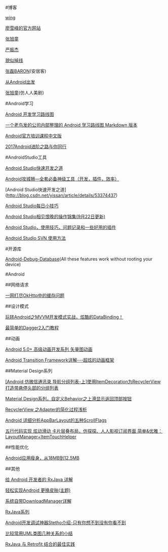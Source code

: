 #博客

[wing](http://androidwing.net/)

[廖雪峰的官方网站](http://www.liaoxuefeng.com/)

[张旭童](http://my.csdn.net/zxt0601)

[严振杰](http://my.csdn.net/yanzhenjie1003)

[貌似掉线](http://my.csdn.net/maosidiaoxian)

[张磊BARON](http://my.csdn.net/baron_leizhang)(安居客)

[从Android出发](http://www.cnblogs.com/woaixingxing/)

[张旭童](http://my.csdn.net/zxt0601)(仿人人美剧)

#Android学习

[Android 开发学习路线图](https://www.diycode.cc/topics/117)

[一个老鸟发的公司内部整理的 Android 学习路线图 Markdown 版本](https://www.diycode.cc/topics/122)

[Android官方培训课程中文版](http://hukai.me/android-training-course-in-chinese/index.html)

[2017Android进阶之路与你同行](http://www.jianshu.com/p/c0ec2a7fc26a)

#AndroidStudio工具

[Android Studio快速开发之道](http://blog.csdn.net/yissan/article/details/53374437)

[Android攻城狮—全套必备神级工具（开发，插件，效率）](http://www.jianshu.com/p/0911efbf8009)

[Android Studio快速开发之道]
(http://blog.csdn.net/yissan/article/details/53374437)

[Android Studio每日小技巧](http://www.jianshu.com/p/a40fc225c337?utm_campaign=hugo&utm_medium=reader_share&utm_content=note&utm_source=qq)

[Android Studio相见恨晚的操作锦集(9月22日更新)](http://www.jianshu.com/p/bc8f6bfe12c6)

[Android Studio，使用技巧，问题记录和一些好用的插件](http://www.jianshu.com/p/e8d92dc3d806)

[Android Studio SVN 使用方法](http://blog.csdn.net/android_study_ok/article/details/51387677)

#开源库

[Android-Debug-Database](https://github.com/amitshekhariitbhu/Android-Debug-Database)(All these features work without rooting your device)

#Android

##网络请求

[一网打尽OkHttp中的缓存问题](http://blog.csdn.net/u012702547/article/details/53143322)

##设计模式

[玩转Android之MVVM开发模式实战，炫酷的DataBinding！](http://blog.csdn.net/u012702547/article/details/52077515)

[最简单的Dagger2入门教程](http://blog.csdn.net/lisdye2/article/details/51942511)

##动画 

[Android 5.0+ 高级动画开发系列 矢量图动画](http://blog.csdn.net/smartbetter/article/details/54708200)

[Android Transition Framework详解---超炫的动画框架](http://www.jianshu.com/p/e497123652b5#)

##Material Design系列

[[Android 仿微信通讯录 导航分组列表-上]使用ItemDecoration为RecyclerView打造带悬停头部的分组列表](http://blog.csdn.net/zxt0601/article/details/52355199)

[Material Design系列，自定义Behavior之上滑显示返回顶部按钮](http://blog.csdn.net/yanzhenjie1003/article/details/51941288)

[RecyclerView 之Adapter的简化过程浅析](http://www.jianshu.com/p/3e60147523e1)

[Android 详细分析AppBarLayout的五种ScrollFlags](http://www.jianshu.com/p/7caa5f4f49bd)

[五行代码实现 炫动滑动 卡片层叠布局，仿探探、人人影视订阅界面 简单&优雅：LayoutManager+ItemTouchHelper](http://www.jianshu.com/p/9ccbee36aa71)

##性能优化

[Android应用瘦身，从18MB到12.5MB](http://blog.coderclock.com/2017/01/24/android/Android%E5%BA%94%E7%94%A8%E7%98%A6%E8%BA%AB%EF%BC%8C%E4%BB%8E18MB%E5%88%B012.5MB/)

##其他

[给 Android 开发者的 RxJava 详解](http://gank.io/post/560e15be2dca930e00da1083)

[轻松实现Android 更换皮肤(主题)](http://blog.csdn.net/yuanzeyao/article/details/42390431)

[系统自带DownloadManager详解](http://blog.csdn.net/u012209506/article/details/56012744
)

[RxJava系列](https://zhuanlan.zhihu.com/p/20687178)

[Android开发调试神器Stetho介绍-只有你想不到没有你看不到](http://www.jianshu.com/p/a7fdcb2641e8)

[比较常用UML类图几种关系的小结](http://www.jb51.net/article/73358.htm)

[RxJava 与 Retrofit 结合的最佳实践](http://gank.io/post/56e80c2c677659311bed9841)
